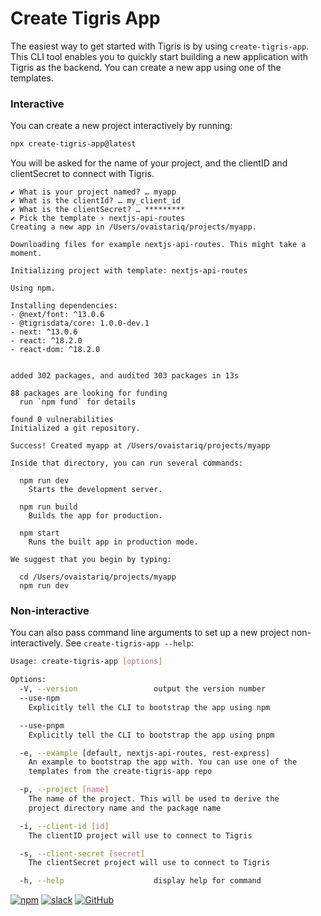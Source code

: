 # Create Tigris App

The easiest way to get started with Tigris is by using `create-tigris-app`.
This CLI tool enables you to quickly start building a new application with
Tigris as the backend. You can create a new app using one of the templates.

### Interactive

You can create a new project interactively by running:

```bash
npx create-tigris-app@latest
```

You will be asked for the name of your project, and the clientID and
clientSecret to connect with Tigris.

```shell
✔ What is your project named? … myapp
✔ What is the clientId? … my_client_id
✔ What is the clientSecret? … *********
✔ Pick the template › nextjs-api-routes
Creating a new app in /Users/ovaistariq/projects/myapp.

Downloading files for example nextjs-api-routes. This might take a moment.

Initializing project with template: nextjs-api-routes

Using npm.

Installing dependencies:
- @next/font: ^13.0.6
- @tigrisdata/core: 1.0.0-dev.1
- next: ^13.0.6
- react: ^18.2.0
- react-dom: ^18.2.0


added 302 packages, and audited 303 packages in 13s

88 packages are looking for funding
  run `npm fund` for details

found 0 vulnerabilities
Initialized a git repository.

Success! Created myapp at /Users/ovaistariq/projects/myapp

Inside that directory, you can run several commands:

  npm run dev
    Starts the development server.

  npm run build
    Builds the app for production.

  npm start
    Runs the built app in production mode.

We suggest that you begin by typing:

  cd /Users/ovaistariq/projects/myapp
  npm run dev
```

### Non-interactive

You can also pass command line arguments to set up a new project
non-interactively. See `create-tigris-app --help`:

```bash
Usage: create-tigris-app [options]

Options:
  -V, --version                 output the version number
  --use-npm
    Explicitly tell the CLI to bootstrap the app using npm

  --use-pnpm
    Explicitly tell the CLI to bootstrap the app using pnpm

  -e, --example [default, nextjs-api-routes, rest-express]
    An example to bootstrap the app with. You can use one of the
    templates from the create-tigris-app repo

  -p, --project [name]
    The name of the project. This will be used to derive the
    project directory name and the package name

  -i, --client-id [id]
    The clientID project will use to connect to Tigris

  -s, --client-secret [secret]
    The clientSecret project will use to connect to Tigris

  -h, --help                    display help for command
```

[![npm](https://img.shields.io/npm/v/create-tigris-app)](https://www.npmjs.com/package/create-tigris-app)
[![slack](https://img.shields.io/badge/slack-tigrisdata-34D058.svg?logo=slack)](https://tigrisdata.slack.com)
[![GitHub](https://img.shields.io/github/license/tigrisdata/create-tigris-app)](https://github.com/tigrisdata/create-tigris-app/blob/main/LICENSE)
